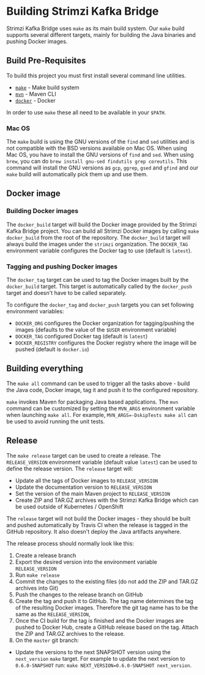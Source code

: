# Building Strimzi Kafka Bridge

Strimzi Kafka Bridge uses `make` as its main build system. 
Our `make` build supports several different targets, mainly for building the Java binaries and pushing Docker images.

## Build Pre-Requisites

To build this project you must first install several command line utilities.

- [`make`](https://www.gnu.org/software/make/) - Make build system
- [`mvn`](https://maven.apache.org/index.html) - Maven CLI
- [`docker`](https://www.docker.com/) - Docker

In order to use `make` these all need to be available in your `$PATH`.

### Mac OS

The `make` build is using the GNU versions of the `find` and `sed` utilities and is not compatible with the BSD versions available on Mac OS. 
When using Mac OS, you have to install the GNU versions of `find` and `sed`.
When using `brew`, you can do `brew install gnu-sed findutils grep coreutils`.
This command will install the GNU versions as `gcp`, `ggrep`, `gsed` and `gfind` and our `make` build will automatically pick them up and use them.

## Docker image

### Building Docker images

The `docker_build` target will build the Docker image provided by the Strimzi Kafka Bridge project.
You can build all Strimzi Docker images by calling `make docker_build` from the root of the repository.
The `docker_build` target will always build the images under the `strimzi` organization. 
The `DOCKER_TAG` environment variable configures the Docker tag to use (default is `latest`).

### Tagging and pushing Docker images

The `docker_tag` target can be used to tag the Docker images built by the `docker_build` target. 
This target is automatically called by the `docker_push` target and doesn't have to be called separately. 

To configure the `docker_tag` and `docker_push` targets you can set following environment variables:
* `DOCKER_ORG` configures the Docker organization for tagging/pushing the images (defaults to the value of the `$USER` environment variable)
* `DOCKER_TAG` configured Docker tag (default is `latest`)
* `DOCKER_REGISTRY` configures the Docker registry where the image will be pushed (default is `docker.io`)

## Building everything

The `make all` command can be used to trigger all the tasks above - build the Java code, Docker image, tag it and push it to the configured repository.

`make` invokes Maven for packaging Java based applications. 
The `mvn` command can be customized by setting the `MVN_ARGS` environment variable when launching `make all`. 
For example, `MVN_ARGS=-DskipTests make all` can be used to avoid running the unit tests.

## Release

The `make release` target can be used to create a release. 
The `RELEASE_VERSION` environment variable (default value `latest`) can be used to define the release version. 
The `release` target will:
* Update all the tags of Docker images to `RELEASE_VERSION`
* Update the documentation version to `RELEASE_VERSION`
* Set the version of the main Maven project to `RELEASE_VERSION` 
* Create ZIP and TAR.GZ archives with the Strimzi Kafka Bridge which can be used outside of Kubernetes / OpenShift
 
The `release` target will not build the Docker images - they should be built and pushed automatically by Travis CI when the release is tagged in the GitHub repository. 
It also doesn't deploy the Java artifacts anywhere. 

The release process should normally look like this:
1. Create a release branch
2. Export the desired version into the environment variable `RELEASE_VERSION`
3. Run `make release`
4. Commit the changes to the existing files (do not add the ZIP and TAR.GZ archives into Git)
5. Push the changes to the release branch on GitHub
6. Create the tag and push it to GitHub. 
The tag name determines the tag of the resulting Docker images. 
Therefore the git tag name has to be the same as the `RELEASE_VERSION`,
7. Once the CI build for the tag is finished and the Docker images are pushed to Docker Hub, create a GitHub release based on the tag. 
Attach the ZIP and TAR.GZ archives to the release.
8. On the `master` git branch:
  * Update the versions to the next SNAPSHOT version using the `next_version` `make` target. 
  For example to update the next version to `0.6.0-SNAPSHOT` run: `make NEXT_VERSION=0.6.0-SNAPSHOT next_version`.
